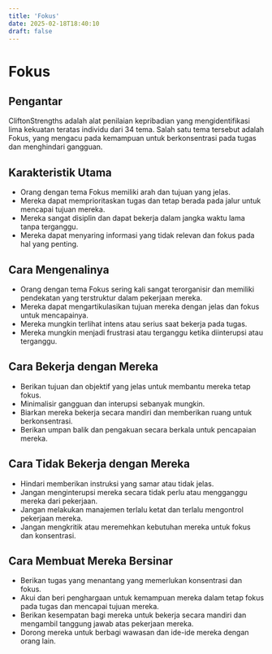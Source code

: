 ```yaml
---
title: 'Fokus'
date: 2025-02-18T18:40:10
draft: false
---
```


# Fokus

## Pengantar

CliftonStrengths adalah alat penilaian kepribadian yang mengidentifikasi lima kekuatan teratas individu dari 34 tema. Salah satu tema tersebut adalah Fokus, yang mengacu pada kemampuan untuk berkonsentrasi pada tugas dan menghindari gangguan.

## Karakteristik Utama

- Orang dengan tema Fokus memiliki arah dan tujuan yang jelas.
- Mereka dapat memprioritaskan tugas dan tetap berada pada jalur untuk mencapai tujuan mereka.
- Mereka sangat disiplin dan dapat bekerja dalam jangka waktu lama tanpa terganggu.
- Mereka dapat menyaring informasi yang tidak relevan dan fokus pada hal yang penting.

## Cara Mengenalinya

- Orang dengan tema Fokus sering kali sangat terorganisir dan memiliki pendekatan yang terstruktur dalam pekerjaan mereka.
- Mereka dapat mengartikulasikan tujuan mereka dengan jelas dan fokus untuk mencapainya.
- Mereka mungkin terlihat intens atau serius saat bekerja pada tugas.
- Mereka mungkin menjadi frustrasi atau terganggu ketika diinterupsi atau terganggu.

## Cara Bekerja dengan Mereka

- Berikan tujuan dan objektif yang jelas untuk membantu mereka tetap fokus.
- Minimalisir gangguan dan interupsi sebanyak mungkin.
- Biarkan mereka bekerja secara mandiri dan memberikan ruang untuk berkonsentrasi.
- Berikan umpan balik dan pengakuan secara berkala untuk pencapaian mereka.

## Cara Tidak Bekerja dengan Mereka

- Hindari memberikan instruksi yang samar atau tidak jelas.
- Jangan menginterupsi mereka secara tidak perlu atau mengganggu mereka dari pekerjaan.
- Jangan melakukan manajemen terlalu ketat dan terlalu mengontrol pekerjaan mereka.
- Jangan mengkritik atau meremehkan kebutuhan mereka untuk fokus dan konsentrasi.

## Cara Membuat Mereka Bersinar

- Berikan tugas yang menantang yang memerlukan konsentrasi dan fokus.
- Akui dan beri penghargaan untuk kemampuan mereka dalam tetap fokus pada tugas dan mencapai tujuan mereka.
- Berikan kesempatan bagi mereka untuk bekerja secara mandiri dan mengambil tanggung jawab atas pekerjaan mereka.
- Dorong mereka untuk berbagi wawasan dan ide-ide mereka dengan orang lain.
